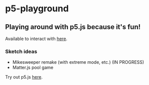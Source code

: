 # p5-playground
## Playing around with p5.js because it's fun!
Available to interact with [here](https://mikecroall.github.io/p5-playground/).

### Sketch ideas
- Mikesweeper remake (with extreme mode, etc.) (IN PROGRESS)
- Matter.js pool game

Try out p5.js [here](https://p5js.org/).
